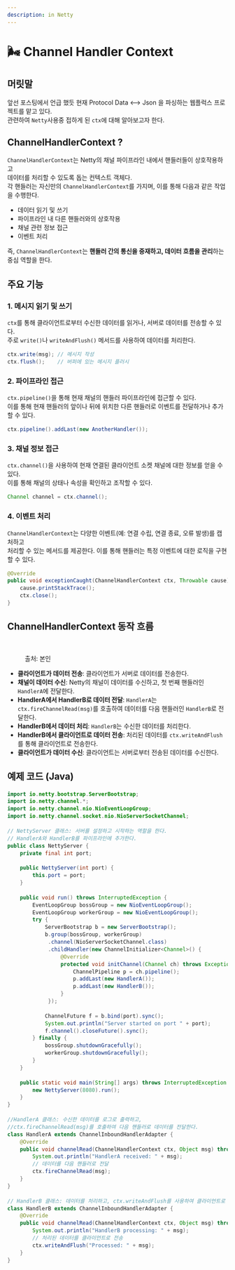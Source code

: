```yaml
---
description: in Netty
---
```


# 🌬️ Channel Handler Context

## 머릿말

앞선 포스팅에서 언급 했듯 현재 Protocol Data <--> Json 을 파싱하는 웹플럭스 프로젝트를 맡고 있다.\
관련하여 `Netty`사용중 접하게 된 `ctx`에 대해 알아보고자 한다.

## ChannelHandlerContext ?

`ChannelHandlerContext`는 Netty의 채널 파이프라인 내에서 핸들러들이 상호작용하고 \
데이터를 처리할 수 있도록 돕는 컨텍스트 객체다. \
각 핸들러는 자신만의 `ChannelHandlerContext`를 가지며, 이를 통해 다음과 같은 작업을 수행한다.

* 데이터 읽기 및 쓰기
* 파이프라인 내 다른 핸들러와의 상호작용
* 채널 관련 정보 접근
* 이벤트 처리

즉, `ChannelHandlerContext`는 **핸들러 간의 통신을 중재하고, 데이터 흐름을 관리**하는 중심 역할을 한다.

## 주요 기능

### 1. 메시지 읽기 및 쓰기

`ctx`를 통해 클라이언트로부터 수신한 데이터를 읽거나, 서버로 데이터를 전송할 수 있다. \
주로 `write()`나 `writeAndFlush()` 메서드를 사용하여 데이터를 처리한다.

```java
ctx.write(msg); // 메시지 작성
ctx.flush();    // 버퍼에 있는 메시지 플러시
```

### 2. 파이프라인 접근

`ctx.pipeline()`을 통해 현재 채널의 핸들러 파이프라인에 접근할 수 있다. \
이를 통해 현재 핸들러의 앞이나 뒤에 위치한 다른 핸들러로 이벤트를 전달하거나 추가할 수 있다.

```java
ctx.pipeline().addLast(new AnotherHandler());
```

### 3. 채널 정보 접근

`ctx.channel()`을 사용하여 현재 연결된 클라이언트 소켓 채널에 대한 정보를 얻을 수 있다. \
이를 통해 채널의 상태나 속성을 확인하고 조작할 수 있다.

```java
Channel channel = ctx.channel();
```

### 4. 이벤트 처리

`ChannelHandlerContext`는 다양한 이벤트(예: 연결 수립, 연결 종료, 오류 발생)를 캡처하고 \
처리할 수 있는 메서드를 제공한다. 이를 통해 핸들러는 특정 이벤트에 대한 로직을 구현할 수 있다.

```java
@Override
public void exceptionCaught(ChannelHandlerContext ctx, Throwable cause) {
    cause.printStackTrace();
    ctx.close();
}
```

## ChannelHandlerContext 동작 흐름

<figure><img src="../../../.gitbook/assets/스크린샷 2024-10-30 오후 7.51.12.png" alt=""><figcaption><p>출처: 본인</p></figcaption></figure>

* **클라이언트가 데이터 전송**: 클라이언트가 서버로 데이터를 전송한다.
* **채널이 데이터 수신**: Netty의 채널이 데이터를 수신하고, 첫 번째 핸들러인 `HandlerA`에 전달한다.
* **HandlerA에서 HandlerB로 데이터 전달**: `HandlerA`는 `ctx.fireChannelRead(msg)`를 호출하여 데이터를 다음 핸들러인 `HandlerB`로 전달한다.
* **HandlerB에서 데이터 처리**: `HandlerB`는 수신한 데이터를 처리한다.
* **HandlerB에서 클라이언트로 데이터 전송**: 처리된 데이터를 `ctx.writeAndFlush`를 통해 클라이언트로 전송한다.
* **클라이언트가 데이터 수신**: 클라이언트는 서버로부터 전송된 데이터를 수신한다.



## 예제 코드 (Java)

```java
import io.netty.bootstrap.ServerBootstrap;
import io.netty.channel.*;
import io.netty.channel.nio.NioEventLoopGroup;
import io.netty.channel.socket.nio.NioServerSocketChannel;

// NettyServer 클래스: 서버를 설정하고 시작하는 역할을 한다. 
// HandlerA와 HandlerB를 파이프라인에 추가한다.
public class NettyServer {
    private final int port;

    public NettyServer(int port) {
        this.port = port;
    }

    public void run() throws InterruptedException {
        EventLoopGroup bossGroup = new NioEventLoopGroup();
        EventLoopGroup workerGroup = new NioEventLoopGroup();
        try {
            ServerBootstrap b = new ServerBootstrap();
            b.group(bossGroup, workerGroup)
             .channel(NioServerSocketChannel.class)
             .childHandler(new ChannelInitializer<Channel>() {
                 @Override
                 protected void initChannel(Channel ch) throws Exception {
                     ChannelPipeline p = ch.pipeline();
                     p.addLast(new HandlerA());
                     p.addLast(new HandlerB());
                 }
             });

            ChannelFuture f = b.bind(port).sync();
            System.out.println("Server started on port " + port);
            f.channel().closeFuture().sync();
        } finally {
            bossGroup.shutdownGracefully();
            workerGroup.shutdownGracefully();
        }
    }

    public static void main(String[] args) throws InterruptedException {
        new NettyServer(8080).run();
    }
}

//HandlerA 클래스: 수신한 데이터를 로그로 출력하고, 
//ctx.fireChannelRead(msg)를 호출하여 다음 핸들러로 데이터를 전달한다.
class HandlerA extends ChannelInboundHandlerAdapter {
    @Override
    public void channelRead(ChannelHandlerContext ctx, Object msg) throws Exception {
        System.out.println("HandlerA received: " + msg);
        // 데이터를 다음 핸들러로 전달
        ctx.fireChannelRead(msg);
    }
}

// HandlerB 클래스: 데이터를 처리하고, ctx.writeAndFlush를 사용하여 클라이언트로 응답을 전송한다.
class HandlerB extends ChannelInboundHandlerAdapter {
    @Override
    public void channelRead(ChannelHandlerContext ctx, Object msg) throws Exception {
        System.out.println("HandlerB processing: " + msg);
        // 처리된 데이터를 클라이언트로 전송
        ctx.writeAndFlush("Processed: " + msg);
    }
}

```
